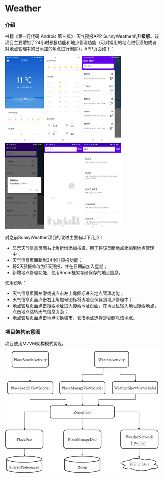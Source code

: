 # Weather

### 介绍

书籍《第一行代码 Android 第三版》 天气预报APP  SunnyWeather的**升级版**。该项目主要增加了24小时预报功能和地点管理功能（可对常用的地点进行添加或者对地点管理中的已添加的地点进行删除）。APP页面如下：

<img src=".\images\1.jpg" style="width:25%;" /><img src=".\images\2.jpg" style="width:25%;" /><img src=".\images\3.jpg" style="width:25%;" />
<img src=".\images\4.jpg" style="width:25%;" /><img src=".\images\5.jpg" style="width:25%;" /><img src=".\images\6.jpg" style="width:25%;" />

对之前SunnyWeather项目的改进主要有以下几点：

- 显示天气信息页面右上角新增添加按钮，用于将该页面地点添加到地点管理中；
- 天气信息页面新增24小时预报功能；
- 将5天预报修改为7天预报，并在日期前加入星期；
- 新增地点管理功能，使用Room框架存储保存的地点信息。

使用说明：

- 天气信息页面左滑或者点击左上角图标进入地点管理功能；
- 天气信息页面点击右上角加号图标将该地点保存到地点管理中；
- 地点管理页面点击搜索地址进入搜索地址页面，在地址栏输入地址搜索地点，点击地点跳转天气信息页面；
- 地点管理页面点击地点切换城市，长按地点选择是否删除该地点。

### 项目架构示意图

项目使用MVVM架构模式实现。

<img src=".\images\weather_architecture.png"/>